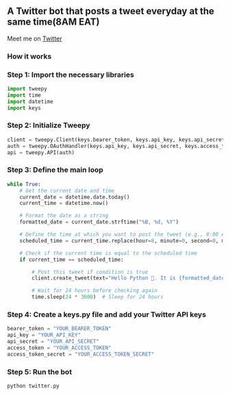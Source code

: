 ## A Twitter bot that posts a tweet everyday at the same time(8AM EAT)
Meet me on [Twitter](https://twitter.com/HelloPythonBot)


### How it works

### Step 1: Import the necessary libraries
```python
import tweepy
import time
import datetime
import keys
```

### Step 2: Initialize Tweepy
```python
client = tweepy.Client(keys.bearer_token, keys.api_key, keys.api_secret, keys.access_token, keys.access_token_secret)
auth = tweepy.OAuthHandler(keys.api_key, keys.api_secret, keys.access_token, keys.access_token_secret)
api = tweepy.API(auth)
```

### Step 3: Define the main loop
```python
while True:
    # Get the current date and time
    current_date = datetime.date.today()
    current_time = datetime.now()

    # Format the date as a string
    formatted_date = current_date.strftime("%B, %d, %Y")

    # Define the time at which you want to post the tweet (e.g., 8:00 AM)
    scheduled_time = current_time.replace(hour=8, minute=0, second=0, microsecond=0)

    # Check if the current time is equal to the scheduled time
    if current_time == scheduled_time:

        # Post this tweet if condition is true
        client.create_tweet(text="Hello Python 🐍. It is {formatted_date} today!🚀🚀.\nI am a bot 🤖. Meet me on https://github.com/Gerry-Aballa/twitter-Api-V2-bot")

        # Wait for 24 hours before checking again
        time.sleep(24 * 3600)  # Sleep for 24 hours
```

### Step 4: Create a keys.py file and add your Twitter API keys
```python
bearer_token = "YOUR_BEARER_TOKEN"
api_key = "YOUR_API_KEY"
api_secret = "YOUR_API_SECRET"
access_token = "YOUR_ACCESS_TOKEN"
access_token_secret = "YOUR_ACCESS_TOKEN_SECRET"
```

### Step 5: Run the bot
```
python twitter.py
```